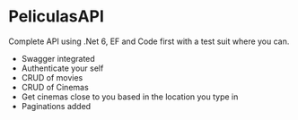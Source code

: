 # PeliculasAPI
 
Complete API using .Net 6, EF and Code first with a test suit where you can.

* Swagger integrated
* Authenticate your self
* CRUD of movies
* CRUD of Cinemas
* Get cinemas close to you based in the location you type in
* Paginations added
